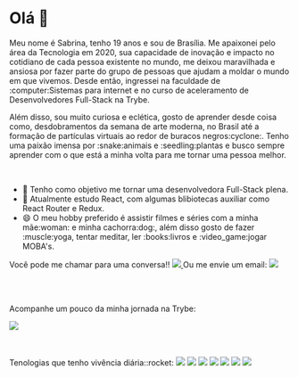 ### <h1>Olá 👋</h1>

<!--
**Sabrinadelpache/Sabrinadelpache** is a ✨ _special_ ✨ repository because its `README.md` (this file) appears on your GitHub profile.

Here are some ideas to get you started:

- 🔭 I’m currently working on ...
- 🌱 I’m currently learning ...
- 👯 I’m looking to collaborate on ...
- 🤔 I’m looking for help with ...
- 💬 Ask me about ...
- 📫 How to reach me: ...
- 😄 Pronouns: ...
- ⚡ Fun fact: ...
-->

<p>
  Meu nome é Sabrina, tenho 19 anos e sou de Brasília. Me apaixonei pelo área da Tecnologia em 2020, sua capacidade de inovação e impacto no cotidiano de cada pessoa existente no mundo, me deixou maravilhada e ansiosa por fazer parte do grupo de pessoas que ajudam a moldar o mundo em que vivemos. Desde então, ingressei na faculdade de :computer:Sistemas para internet e no curso de aceleramento de Desenvolvedores Full-Stack na Trybe.
</p>
<p>
  Além disso, sou muito curiosa e eclética, gosto de aprender desde coisa como, desdobramentos da semana de arte moderna, no Brasil até a formação de partículas virtuais ao redor de buracos negros:cyclone:. Tenho uma paixão imensa por :snake:animais e :seedling:plantas e busco sempre aprender com o que está a minha volta para me tornar uma pessoa melhor.
</p>
</br>
<ul>
  <li>
    🔭 Tenho como objetivo me tornar uma desenvolvedora Full-Stack plena.
  </li>
  <li>
    🌱  Atualmente estudo React, com algumas blibiotecas auxiliar como React Router e Redux.
  </li>
  <li>
    😄 O meu hobby preferido é assistir filmes e séries com a minha mãe:woman: e minha cachorra:dog:, além disso gosto de fazer :muscle:yoga, tentar meditar, ler :books:livros e :video_game:jogar MOBA's.
  </li>
 </ul>
<p>
  <span>
    Você pode me chamar para uma conversa!!  
    <a href='https://www.linkedin.com/in/sabrinadelpache/'>
      <img src='https://img.shields.io/badge/-Linkedin-blue'>
    </a>
     Ou me envie um email:
       <a href='mailto:sasa2605.alves@gmail.com'>
         <img src='https://img.shields.io/badge/-sasa2605.alves%40gmail.com-red'>
     </a>
    </p>
  </span>
</p>
</br>
</br>
<p>Acompanhe um pouco da minha jornada na Trybe:</p>
  <span align='center'>
    <a href='https://github.com/Sabrinadelpache/trybeExercises'>
      <img src='https://img.shields.io/badge/-Trybe-brightgreen' />
    </a>
  </span>
</br>
</br>
</br>
<p>
  Tenologias que tenho vivência diária::rocket:
  <span>
    <img src='https://img.shields.io/badge/-JavaScript-yellow' />
    <img src='https://img.shields.io/badge/-React-red' />
    <img src='https://img.shields.io/badge/-Redux-violet'>
    <img src='https://img.shields.io/badge/-Jest-green'>
    <img src='https://img.shields.io/badge/-RTL-red'>
    <img src='https://img.shields.io/badge/-Github-white'>
    <img src='https://img.shields.io/badge/-Linux-black'>
  </span>
</p>
